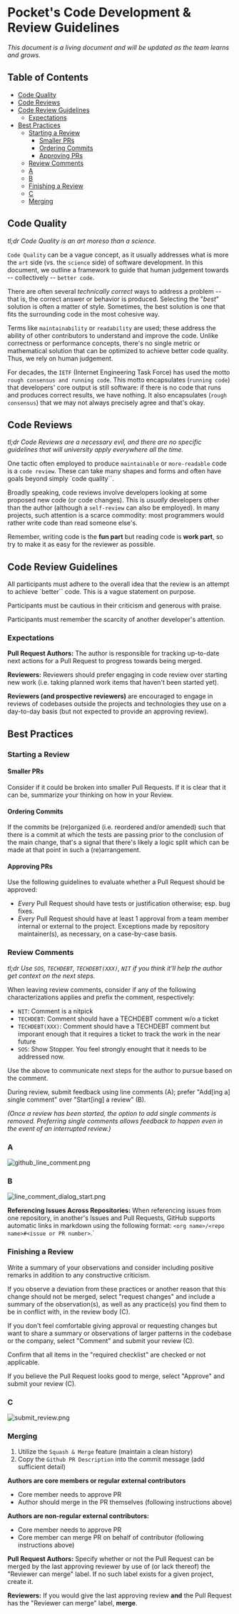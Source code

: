 # Pocket's Code Development & Review Guidelines <!-- omit in toc -->

_This document is a living document and will be updated as the team learns and grows._

## Table of Contents <!-- omit in toc -->

- [Code Quality](#code-quality)
- [Code Reviews](#code-reviews)
- [Code Review Guidelines](#code-review-guidelines)
  - [Expectations](#expectations)
- [Best Practices](#best-practices)
  - [Starting a Review](#starting-a-review)
    - [Smaller PRs](#smaller-prs)
    - [Ordering Commits](#ordering-commits)
    - [Approving PRs](#approving-prs)
  - [Review Comments](#review-comments)
  - [A](#a)
  - [B](#b)
  - [Finishing a Review](#finishing-a-review)
  - [C](#c)
  - [Merging](#merging)

## Code Quality

_tl;dr Code Quality is an art moreso than a science._

`Code Quality` can be a vague concept, as it usually addresses what is more the `art` side (vs. the `science` side) of software development. In this document, we outline a framework to guide that human judgement towards -- collectively -- `better code`.

There are often several _technically correct_ ways to address a problem -- that is, the correct answer or behavior is produced.
Selecting the "_best_" solution is often a matter of style. Sometimes, the best solution is one that fits the surrounding code in the most cohesive way.

Terms like `maintainability` or `readability` are used; these address the ability of other contributors to understand and improve the code. Unlike correctness or performance concepts, there's no single metric or mathematical solution that can be optimized to achieve better code quality. Thus, we rely on human judgement.

For decades, the `IETF` (Internet Engineering Task Force) has used the motto `rough consensus and running code`. This motto encapsulates (`running code`) that developers' core output is still software: if there is no code that runs and produces correct results, we have nothing. It also encapsulates (`rough consensus`) that we may not always precisely agree and that's okay.

## Code Reviews

_tl;dr Code Reviews are a necessary evil, and there are no specific guidelines that will university apply everywhere all the time._

One tactic often employed to produce `maintainable` or `more-readable` code is a `code review`. These can take many shapes and forms and often have goals beyond simply `code quality``.

Broadly speaking, code reviews involve developers looking at some proposed new code (or code changes). This is _usually_ developers other than the author (although a `self-review` can also be employed). In many projects, such attention is a scarce commodity: most programmers would rather write code than read someone else's.

Remember, writing code is the **fun part** but reading code is **work part**, so try to make it as easy for the reviewer as possible.

## Code Review Guidelines

All participants must adhere to the overall idea that the review is an attempt to achieve `better`` code. This is a vague statement on purpose.

Participants must be cautious in their criticism and generous with praise.

Participants must remember the scarcity of another developer's attention.

### Expectations

**Pull Request Authors:** The author is responsible for tracking up-to-date next actions for a Pull Request to progress towards being merged.

**Reviewers:** Reviewers should prefer engaging in code review over starting new work (i.e. taking planned work items that haven't been started yet).

**Reviewers (and prospective reviewers)** are encouraged to engage in reviews of codebases outside the projects and technologies they use on a day-to-day basis (but not expected to provide an approving review).

## Best Practices

### Starting a Review

#### Smaller PRs

Consider if it could be broken into smaller Pull Requests. If it is clear that it can be, summarize your thinking on how in your Review.

#### Ordering Commits

If the commits be (re)organized (i.e. reordered and/or amended) such that there is a commit at which the tests are passing prior to the conclusion of the main change, that's a signal that there's likely a logic split which can be made at that point in such a (re)arrangement.

#### Approving PRs

Use the following guidelines to evaluate whether a Pull Request should be approved:

- _Every_ Pull Request should have tests or justification otherwise; esp. bug fixes.
- _Every_ Pull Request should have at least 1 approval from a team member internal or external to the project. Exceptions made by repository maintainer(s), as necessary, on a case-by-case basis.

### Review Comments

_tl;dr Use `SOS`, `TECHDEBT`, `TECHDEBT(XXX)`, `NIT` if you think it'll help the author get context on the next steps._

When leaving review comments, consider if any of the following characterizations applies and prefix the comment, respectively:

- `NIT`: Comment is a nitpick
- `TECHDEBT`: Comment should have a TECHDEBT comment w/o a ticket
- `TECHDEBT(XXX)`: Comment should have a TECHDEBT comment but imporant enough that it requires a ticket to track the work in the near future
- `SOS`: Show Stopper. You feel strongly enought that it needs to be addressed now.

Use the above to communicate next steps for the author to pursue based on the comment.

During review, submit feedback using line comments (A); prefer "Add\[ing a\] single comment" over "Start[ing] a review" (B).

_(Once a review has been started, the option to add single comments is removed. Preferring single comments allows feedback to happen even in the event of an interrupted review.)_

### A

![github_line_comment.png](./assets/github_line_comment.png)

### B

![line_comment_dialog_start.png](./assets/line_comment_dialog_start.png)

**Referencing Issues Across Repositories:**
When referencing issues from one repository, in another's Issues and Pull Requests, GitHub supports automatic links in markdown using the following format: `<org name>/<repo name>#<issue or PR number>`.`

### Finishing a Review

Write a summary of your observations and consider including positive remarks in addition to any constructive criticism.

If you observe a deviation from these practices or another reason that this change should not be merged, select "request changes" and include a summary of the observation(s), as well as any practice(s) you find them to be in conflict with, in the review body (C).

If you don't feel comfortable giving approval or requesting changes but want to share a summary or observations of larger patterns in the codebase or the company, select "Comment" and submit your review (C).

Confirm that all items in the "required checklist" are checked or not applicable.

If you believe the Pull Request looks good to merge, select "Approve" and submit your review (C).

### C

![submit_review.png](./assets/submit_review.png)

### Merging

1. Utilize the `Squash & Merge` feature (maintain a clean history)
2. Copy the `Github PR Description` into the commit message (add sufficient detail)

**Authors are core members or regular external contributors**

- Core member needs to approve PR
- Author should merge in the PR themselves (following instructions above)

**Authors are non-regular external contributors:**

- Core member needs to approve PR
- Core member can merge PR on behalf of contributor (following instructions above)

**Pull Request Authors:**
Specify whether or not the Pull Request can be merged by the last approving reviewer by use of (or lack thereof) the "Reviewer can merge" label. If no such label exists for a given project, create it.

**Reviewers:**
If you would give the last approving review **and** the Pull Request has the "Reviewer can merge" label, **merge**.
